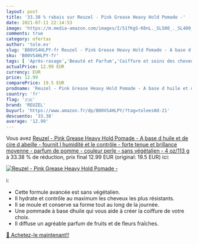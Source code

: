 ```yaml
---
layout: post
title: '33.38 % rabais sur Reuzel - Pink Grease Heavy Hold Pomade -'
date: 2021-07-11 22:14:53
image: 'https://m.media-amazon.com/images/I/51fKgS-K0nL._SL500_._SL400_.jpg'
comments: true
category: ofertas
author: 'tole.es'
slug: 'B00VS4HLPY-fr Reuzel - Pink Grease Heavy Hold Pomade - A base d huile et...'
sku: 'B00VS4HLPY-fr'
tags: [ 'Après-rasage','Beauté et Parfum','Coiffure et soins des cheveux','Hygiène et Santé','Lotions et fluides après-rasage','Outils et accessoires','Produits coiffants','Rasage et Épilation','Soins post-épilatoires et après-rasage','reuzel', ]
actualPrice: 12.99 EUR
currency: EUR
price: 12.99
comparePrice: 19.5 EUR
prodname: 'Reuzel - Pink Grease Heavy Hold Pomade - A base d huile et de cire d abeille - fournit l humidité et le contrôle - forte tenue et brillance moyenne - parfum de pomme - couleur perle - sans végétalien - 4 oz/113 g'
country: 'fr'
flag: '🇫🇷'
brand: 'REUZEL'
buyurl: 'https://www.amazon.fr/dp/B00VS4HLPY/?tag=tolees0d-21'
descuento: '33.38'
average: '12.99'
---
```


Vous avez [Reuzel - Pink Grease Heavy Hold Pomade - A base d huile et de cire d abeille - fournit l humidité et le contrôle - forte tenue et brillance moyenne - parfum de pomme - couleur perle - sans végétalien - 4 oz/113 g](https://www.amazon.fr/dp/B00VS4HLPY/?tag=tolees0d-21)  à  33.38 % de réduction, prix final  12.99 EUR (original: 19.5 EUR) ici:

[![Reuzel - Pink Grease Heavy Hold Pomade -](https://m.media-amazon.com/images/I/51fKgS-K0nL._SL500_._SL400_.jpg)](https://www.amazon.fr/dp/B00VS4HLPY/?tag=tolees0d-21)

ℹ️:

- Cette formule avancée est sans végétalien.
- Il hydrate et contrôle au maximum les cheveux les plus résistants.
- Il se moule et conserve sa forme tout au long de la journée.
- Une pommade à base dhuile qui vous aide à créer la coiffure de votre choix.
- Il diffuse un agréable parfum de fruits et de fleurs fraîches.

[🛒 Achetez-le maintenant!!](https://www.amazon.fr/dp/B00VS4HLPY/?tag=tolees0d-21)
